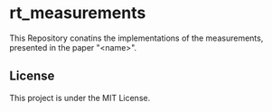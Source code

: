 # rt_measurements
This Repository conatins the implementations of the measurements, presented in the paper "&lt;name>".



## License
This project is under the MIT License.
